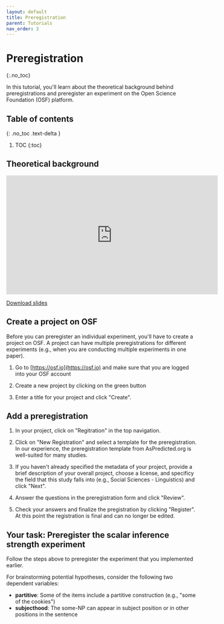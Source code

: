 ```yaml
---
layout: default
title: Preregistration
parent: Tutorials
nav_order: 3
---
```


# Preregistration
{:.no_toc}

In this tutorial, you'll learn about the theoretical background behind preregistrations and preregister an experiment on the Open Science Foundation (OSF) platform.


## Table of contents
{: .no_toc .text-delta }

1. TOC
{:toc}

## Theoretical background

<iframe width="560" height="315" src="https://www.youtube.com/embed/OA_-xXc_KBU" title="YouTube video player" frameborder="0" allow="accelerometer; autoplay; clipboard-write; encrypted-media; gyroscope; picture-in-picture" allowfullscreen></iframe>

[Download slides](/slides/preregistration.pdf)

## Create a project on OSF

Before you can preregister an individual experiment, you'll have to create a project on OSF. A project
can have multiple preregistrations for different experiments (e.g., when you are conducting multiple experiments
in one paper).

1. Go to [https://osf.io](https://osf.io) and make sure that you are logged into your OSF account

2. Create a new project by clicking on the green button

3. Enter a title for your project and click "Create".

## Add a preregistration

1. In your project, click on "Regitration" in the top navigation.

2. Click on "New Registration" and select a template for the preregistration. In our experience, the preregistration template from AsPredicted.org is well-suited for many studies.

3. If you haven't already specified the metadata of your project, provide a brief description of your overall project, choose a license, and specificy the field that this study falls into (e.g., Social Sciences - Linguistics) and click "Next".

4. Answer the questions in the preregistration form and click "Review".

5. Check your answers and finalize the pregistration by clicking "Register". At this point the registration is final and can no longer be edited.


## Your task: Preregister the scalar inference strength experiment

Follow the steps above to preregister the experiment that you implemented earlier.

For brainstorming potential hypotheses, consider the following two dependent variables:

* **partitive**: Some of the items include a partitive construction (e.g., "some of the cookies")
* **subjecthood**: The some-NP can appear in subject position or in other positions in the sentence
